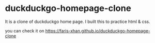 # duckduckgo-homepage-clone

It is a clone of duckduckgo home page.
I built this to practice html & css.

you can check it on https://faris-xhan.github.io/duckduckgo-homepage-clone
